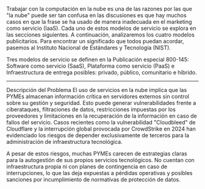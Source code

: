 Trabajar con la computación en la nube es una de las razones por las que "la nube" puede ser tan confusa en las discusiones es que hay muchos casos en que la frase se ha usado de manera inadecuada en el marketing como servicio (IaaS). Cada uno de estos modelos de servicio se explora en las secciones siguientes. A continuación, analizaremos los cuatro modelos publicitarios. Para encontrar un significado que todos puedan acordar, pasemos al Instituto Nacional de Estándares y Tecnología (NIST).

Tres modelos de servicio se definen en la Publicación especial 800-145: Software como servicio (SaaS), Plataforma como servicio (PaaS) e Infraestructura de entrega posibles: privado, público, comunitario e híbrido.

---
Descripción del Problema
El uso de servicios en la nube implica que las PYMEs almacenan información crítica en servidores externos sin control  sobre su gestión y seguridad. Esto puede generar vulnerabilidades frente a ciberataques, filtraciones de datos, restricciones impuestas por los proveedores y limitaciones en la recuperación de la información en caso de fallos del servicio. Casos recientes como la vulnerabilidad "Cloudbleed" de Cloudflare y la interrupción global provocada por CrowdStrike en 2024 han evidenciado los riesgos de depender exclusivamente de terceros para la administración de infraestructura tecnológica.

A pesar de estos riesgos, muchas PYMEs carecen de estrategias claras para la autogestión de sus propios servicios tecnológicos. No cuentan con infraestructura propia ni con planes de contingencia en caso de interrupciones, lo que las deja expuestas a pérdidas operativas y posibles sanciones por incumplimiento de normativas de protección de datos.
